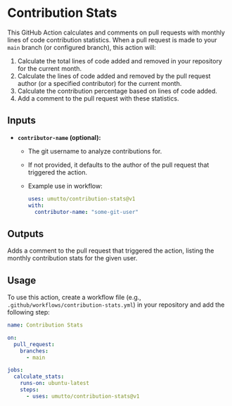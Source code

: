 # Contribution Stats

This GitHub Action calculates and comments on pull requests with monthly lines of code contribution statistics. When a pull request is made to your `main` branch (or configured branch), this action will:

1. Calculate the total lines of code added and removed in your repository for the current month.
2. Calculate the lines of code added and removed by the pull request author (or a specified contributor) for the current month.
3. Calculate the contribution percentage based on lines of code added.
4. Add a comment to the pull request with these statistics.

## Inputs

- **`contributor-name` (optional):**

  - The git username to analyze contributions for.
  - If not provided, it defaults to the author of the pull request that triggered the action.
  - Example use in workflow:

    ```yaml
    uses: umutto/contribution-stats@v1
    with:
      contributor-name: "some-git-user"
    ```

## Outputs

Adds a comment to the pull request that triggered the action, listing the monthly contribution stats for the given user.

## Usage

To use this action, create a workflow file (e.g., `.github/workflows/contribution-stats.yml`) in your repository and add the following step:

```yaml
name: Contribution Stats

on:
  pull_request:
    branches:
      - main

jobs:
  calculate_stats:
    runs-on: ubuntu-latest
    steps:
      - uses: umutto/contribution-stats@v1
```
